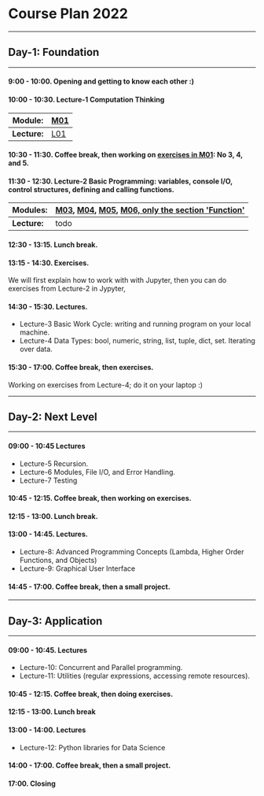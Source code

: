 # Course Plan 2022

----
## Day-1: Foundation
----

#### 9:00 - 10:00. Opening and getting to know each other :)
#### 10:00 - 10:30. Lecture-1 Computation Thinking

  | **Module:** | [M01](./Lecturenotes/M01_Computational_Thinking.md) |
  | --- | --- |
  | **Lecture:** | [L01](./Lectures/L01.md) |

#### 10:30 - 11:30. Coffee break, then working on [exercises in M01](./Lecturenotes/M01_Computational_Thinking.md): No 3, 4, and 5.

#### 11:30 - 12:30. Lecture-2 Basic Programming: variables, console I/O, control structures, defining and calling functions.

   | **Modules:** | [M03](./Lecturenotes/M03_Getting_Started_with_Python.ipynb), [M04](./Lecturenotes/M04_Boolean_Expressions_and_Conditional_Branching.ipynb), [M05](./Lecturenotes/M05_Loops.ipynb), [M06, only the section 'Function'](./Lecturenotes/M06_Functions_and_Modules.ipynb) |
   | --- | --- |
   | **Lecture:** | todo |

#### 12:30 - 13:15. Lunch break.
#### 13:15 - 14:30. Exercises.

We will first explain how to work with with Jupyter, then you can do exercises from Lecture-2 in Jypyter,

#### 14:30 - 15:30. Lectures.
* Lecture-3 Basic Work Cycle: writing and running program on your local machine.
* Lecture-4 Data Types: bool, numeric, string, list, tuple, dict, set. Iterating over data.

#### 15:30 - 17:00. Coffee break, then exercises.

Working on exercises from Lecture-4; do it on your laptop :)    


----
## Day-2: Next Level
----

#### 09:00 - 10:45 Lectures

* Lecture-5 Recursion.
* Lecture-6 Modules, File I/O, and Error Handling.
* Lecture-7 Testing

#### 10:45 - 12:15. Coffee break, then working on exercises.

#### 12:15 - 13:00. Lunch break.

#### 13:00 - 14:45. Lectures.

* Lecture-8: Advanced Programming Concepts (Lambda, Higher Order Functions, and Objects)
* Lecture-9: Graphical User Interface


#### 14:45 - 17:00. Coffee break, then a small project.

----
## Day-3: Application
----

#### 09:00 - 10:45. Lectures

* Lecture-10: Concurrent and Parallel programming.
* Lecture-11: Utilities (regular expressions, accessing remote resources).

#### 10:45 - 12:15. Coffee break, then doing exercises.

#### 12:15 - 13:00. Lunch break

#### 13:00 - 14:00. Lectures
* Lecture-12: Python libraries for Data Science

#### 14:00 - 17:00. Coffee break, then a small project.

#### 17:00. Closing

